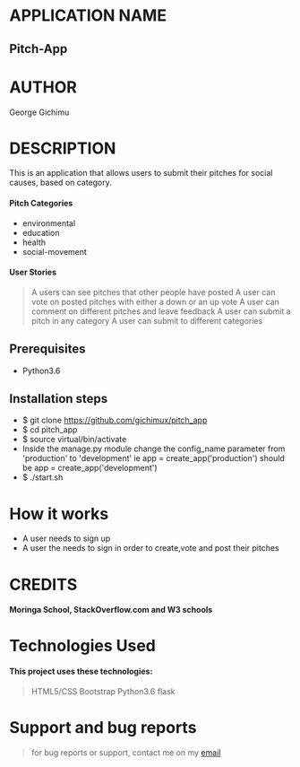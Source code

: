 # APPLICATION NAME

## Pitch-App

# AUTHOR

George Gichimu

# DESCRIPTION

This is an application that allows users to submit their pitches for social causes, based on category. 

#### Pitch Categories
* environmental
* education
* health 
* social-movement

#### User Stories


> A users can see pitches that other people have posted
> A user can vote on posted pitches with either a down or an up vote
> A user can comment on different pitches and leave feedback
> A user can submit a pitch in any category
> A user can submit to different categories


## Prerequisites
* Python3.6

## Installation steps 
* $ git clone https://github.com/gichimux/pitch_app
* $ cd pitch_app
* $ source virtual/bin/activate
* Inside the manage.py module change the config_name parameter from 'production' to 'development' ie app = create_app('production') should be app = create_app('development')
* $ ./start.sh 

# How it works

* A user needs to sign up
* A user the needs to sign in order to create,vote and post their pitches 

# CREDITS

#### Moringa School, StackOverflow.com and W3 schools

# Technologies Used

#### This project uses these technologies:
> HTML5/CSS 
> Bootstrap 
> Python3.6
> flask


# Support and bug reports

> for bug reports or support, contact me on my [email](gichimu.dev@gmail.com)


